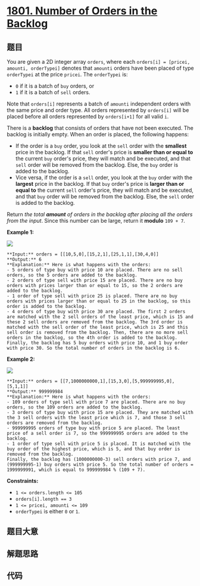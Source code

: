 # [1801. Number of Orders in the Backlog](https://leetcode.com/problems/number-of-orders-in-the-backlog)

## 题目

You are given a 2D integer array `orders`, where each `orders[i] = [pricei,
amounti, orderTypei]` denotes that `amounti` orders have been placed of type
`orderTypei` at the price `pricei`. The `orderTypei` is:

  * `0` if it is a batch of `buy` orders, or
  * `1` if it is a batch of `sell` orders.

Note that `orders[i]` represents a batch of `amounti` independent orders with
the same price and order type. All orders represented by `orders[i]` will be
placed before all orders represented by `orders[i+1]` for all valid `i`.

There is a **backlog** that consists of orders that have not been executed.
The backlog is initially empty. When an order is placed, the following
happens:

  * If the order is a `buy` order, you look at the `sell` order with the **smallest** price in the backlog. If that `sell` order's price is **smaller than or equal to** the current `buy` order's price, they will match and be executed, and that `sell` order will be removed from the backlog. Else, the `buy` order is added to the backlog.
  * Vice versa, if the order is a `sell` order, you look at the `buy` order with the **largest** price in the backlog. If that `buy` order's price is **larger than or equal to** the current `sell` order's price, they will match and be executed, and that `buy` order will be removed from the backlog. Else, the `sell` order is added to the backlog.

Return _the total **amount** of orders in the backlog after placing all the
orders from the input_. Since this number can be large, return it **modulo**
`109 + 7`.



**Example 1:**

![](https://assets.leetcode.com/uploads/2021/03/11/ex1.png)

    
    
    **Input:** orders = [[10,5,0],[15,2,1],[25,1,1],[30,4,0]]
    **Output:** 6
    **Explanation:** Here is what happens with the orders:
    - 5 orders of type buy with price 10 are placed. There are no sell orders, so the 5 orders are added to the backlog.
    - 2 orders of type sell with price 15 are placed. There are no buy orders with prices larger than or equal to 15, so the 2 orders are added to the backlog.
    - 1 order of type sell with price 25 is placed. There are no buy orders with prices larger than or equal to 25 in the backlog, so this order is added to the backlog.
    - 4 orders of type buy with price 30 are placed. The first 2 orders are matched with the 2 sell orders of the least price, which is 15 and these 2 sell orders are removed from the backlog. The 3rd order is matched with the sell order of the least price, which is 25 and this sell order is removed from the backlog. Then, there are no more sell orders in the backlog, so the 4th order is added to the backlog.
    Finally, the backlog has 5 buy orders with price 10, and 1 buy order with price 30. So the total number of orders in the backlog is 6.
    

**Example 2:**

![](https://assets.leetcode.com/uploads/2021/03/11/ex2.png)

    
    
    **Input:** orders = [[7,1000000000,1],[15,3,0],[5,999999995,0],[5,1,1]]
    **Output:** 999999984
    **Explanation:** Here is what happens with the orders:
    - 109 orders of type sell with price 7 are placed. There are no buy orders, so the 109 orders are added to the backlog.
    - 3 orders of type buy with price 15 are placed. They are matched with the 3 sell orders with the least price which is 7, and those 3 sell orders are removed from the backlog.
    - 999999995 orders of type buy with price 5 are placed. The least price of a sell order is 7, so the 999999995 orders are added to the backlog.
    - 1 order of type sell with price 5 is placed. It is matched with the buy order of the highest price, which is 5, and that buy order is removed from the backlog.
    Finally, the backlog has (1000000000-3) sell orders with price 7, and (999999995-1) buy orders with price 5. So the total number of orders = 1999999991, which is equal to 999999984 % (109 + 7).
    



**Constraints:**

  * `1 <= orders.length <= 105`
  * `orders[i].length == 3`
  * `1 <= pricei, amounti <= 109`
  * `orderTypei` is either `0` or `1`.


## 题目大意

## 解题思路

## 代码

```javascript

```
